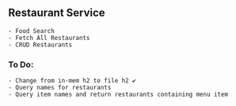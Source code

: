 ## Restaurant Service
    - Food Search
    - Fetch All Restaurants
    - CRUD Restaurants

### To Do:
    - Change from in-mem h2 to file h2 ✔
    - Query names for restaurants
    - Query item names and return restaurants containing menu item

